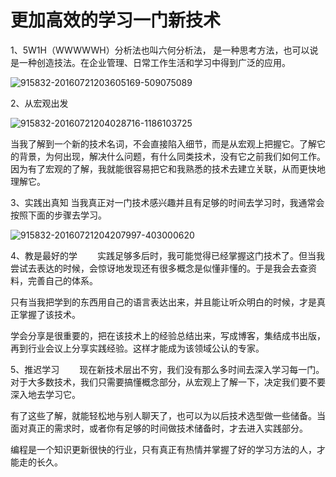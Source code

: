 # 更加高效的学习一门新技术

1、5W1H（WWWWWH）分析法也叫六何分析法，
是一种思考方法，也可以说是一种创造技法。在企业管理、日常工作生活和学习中得到广泛的应用。

![915832-20160721203605169-509075089](D:\learn-space\blog\个人发展-经验总结\如何快速的学习一门技术\915832-20160721203605169-509075089.png)

2、从宏观出发

![915832-20160721204028716-1186103725](D:\learn-space\blog\个人发展-经验总结\如何快速的学习一门技术\915832-20160721204028716-1186103725.png)

当我了解到一个新的技术名词，不会直接陷入细节，而是从宏观上把握它。了解它的背景，为何出现，解决什么问题，有什么同类技术，没有它之前我们如何工作。因为有了宏观的了解，我就能很容易把它和我熟悉的技术去建立关联，从而更快地理解它。

3、实践出真知
当我真正对一门技术感兴趣并且有足够的时间去学习时，我通常会按照下面的步骤去学习。

![915832-20160721204207997-403000620](D:\learn-space\blog\个人发展-经验总结\如何快速的学习一门技术\915832-20160721204207997-403000620.png)

4、教是最好的学
　　实践足够多后时，我可能觉得已经掌握这门技术了。但当我尝试去表达的时候，会惊讶地发现还有很多概念是似懂非懂的。于是我会去查资料，完善自己的体系。

只有当我把学到的东西用自己的语言表达出来，并且能让听众明白的时候，才是真正掌握了该技术。

学会分享是很重要的，把在该技术上的经验总结出来，写成博客，集结成书出版，再到行业会议上分享实践经验。这样才能成为该领域公认的专家。

5、推迟学习
　　现在新技术层出不穷，我们没有那么多时间去深入学习每一门。对于大多数技术，我们只需要搞懂概念部分，从宏观上了解一下，决定我们要不要深入地去学习它。

有了这些了解，就能轻松地与别人聊天了，也可以为以后技术选型做一些储备。当面对真正的需求时，或者你有足够的时间做技术储备时，才去进入实践部分。

编程是一个知识更新很快的行业，只有真正有热情并掌握了好的学习方法的人，才能走的长久。
